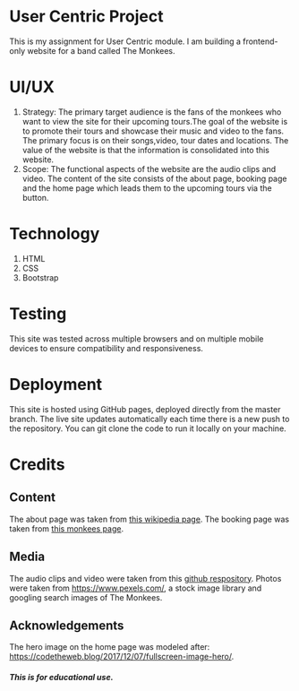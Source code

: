 # User Centric Project
This is my assignment for User Centric module. I am building a frontend-only website for a band called The Monkees. 

# UI/UX
1. Strategy: The primary target audience is the fans of the monkees who want to view the site for their upcoming tours.The goal of the website is to promote their tours and showcase their music and video to the fans. The primary focus is on their songs,video, tour dates and locations. The value of the website is that the information is consolidated into this website.
2. Scope: The functional aspects of the website are the audio clips and video. The content of the site consists of the about page, booking page and the home page which leads them to the upcoming tours via the button.

# Technology
1. HTML
2. CSS
3. Bootstrap

# Testing
This site was tested across multiple browsers and on multiple mobile devices to ensure compatibility and responsiveness.

# Deployment
This site is hosted using GitHub pages, deployed directly from the master branch. The live site updates automatically each time there is a new push to the repository. You can git clone the code to run it locally on your machine.

# Credits
## Content
The about page was taken from [this wikipedia page](https://en.wikipedia.org/wiki/The_Monkees). The booking page was taken from [this monkees page](https://www.monkees.com/about).

## Media
The audio clips and video were taken from this [github respository](https://github.com/Code-Institute-Org/project-assets). Photos were taken from  https://www.pexels.com/, a stock image library and googling search images of The Monkees.

## Acknowledgements
The hero image on the home page was modeled after: https://codetheweb.blog/2017/12/07/fullscreen-image-hero/.

##### This is for educational use.